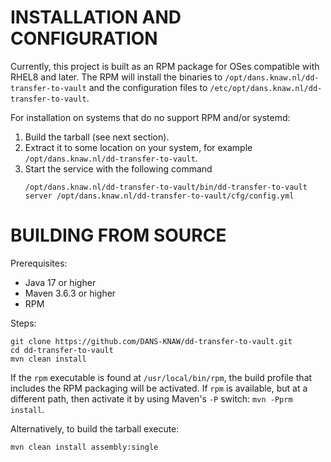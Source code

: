 INSTALLATION AND CONFIGURATION
==============================

Currently, this project is built as an RPM package for OSes compatible with RHEL8 and later. The RPM will install the binaries to
`/opt/dans.knaw.nl/dd-transfer-to-vault` and the configuration files to `/etc/opt/dans.knaw.nl/dd-transfer-to-vault`.

For installation on systems that do no support RPM and/or systemd:

1. Build the tarball (see next section).
2. Extract it to some location on your system, for example `/opt/dans.knaw.nl/dd-transfer-to-vault`.
3. Start the service with the following command
   ```
   /opt/dans.knaw.nl/dd-transfer-to-vault/bin/dd-transfer-to-vault server /opt/dans.knaw.nl/dd-transfer-to-vault/cfg/config.yml 
   ```

BUILDING FROM SOURCE
====================
Prerequisites:

* Java 17 or higher
* Maven 3.6.3 or higher
* RPM

Steps:

    git clone https://github.com/DANS-KNAW/dd-transfer-to-vault.git
    cd dd-transfer-to-vault 
    mvn clean install

If the `rpm` executable is found at `/usr/local/bin/rpm`, the build profile that includes the RPM packaging will be activated. If `rpm` is available, but at a
different path, then activate it by using Maven's `-P` switch: `mvn -Pprm install`.

Alternatively, to build the tarball execute:

    mvn clean install assembly:single
